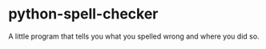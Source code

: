 python-spell-checker
====================

A little program that tells you what you spelled wrong and where you did so.
